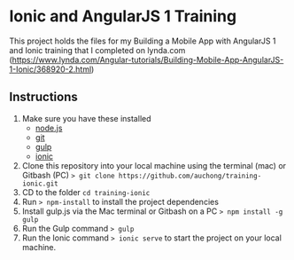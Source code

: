 # Ionic and AngularJS 1 Training

This project holds the files for my Building a Mobile App with AngularJS 1 and Ionic training that I completed on lynda.com (https://www.lynda.com/Angular-tutorials/Building-Mobile-App-AngularJS-1-Ionic/368920-2.html)

## Instructions

1. Make sure you have these installed
	- [node.js](http://nodejs.org/)
	- [git](http://git-scm.com/)
	- [gulp](http://gulpjs.com/)
	- [ionic](https://ionicframework.com/docs/cli/)
2. Clone this repository into your local machine using the terminal (mac) or Gitbash (PC) `> git clone https://github.com/auchong/training-ionic.git`
3. CD to the folder `cd training-ionic`
4. Run `> npm-install` to install the project dependencies
5. Install gulp.js via the Mac terminal or Gitbash on a PC `> npm install -g gulp`
5. Run the Gulp command `> gulp`
6. Run the Ionic command `> ionic serve` to start the project on your local machine.
